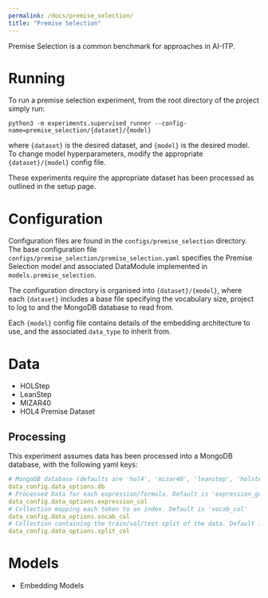```yaml
---
permalink: /docs/premise_selection/
title: "Premise Selection"
---
```


Premise Selection is a common benchmark for approaches in AI-ITP. 

# Running 
To run a premise selection experiment, from the root directory of the project simply run:

`python3 -m experiments.supervised_runner --config-name=premise_selection/{dataset}/{model}`

where `{dataset}` is the desired dataset, and `{model}` is the desired model.
To change model hyperparameters, modify the appropriate `{dataset}/{model}` config file.

These experiments require the appropriate dataset has been processed as outlined in the setup page.

# Configuration

Configuration files are found in the `configs/premise_selection` directory.
The base configuration file `configs/premise_selection/premise_selection.yaml` specifies the 
Premise Selection model and associated DataModule implemented in `models.premise_selection`. 

The configuration directory is organised into `{dataset}/{model}`, where each `{dataset}` 
includes a base file specifying the vocabulary size, project to log to and the MongoDB database to read from.

Each `{model}` config file contains details of the embedding architecture to use, and the associated `data_type` to inherit from.

# Data
- HOLStep
- LeanStep
- MIZAR40
- HOL4 Premise Dataset

## Processing
This experiment assumes data has been processed into a MongoDB database, with the following yaml keys:

```yaml
# MongoDB database (defaults are 'hol4', 'mizar40', 'leanstep', 'holstep')
data_config.data_options.db
# Processed Data for each expression/formula. Default is 'expression_graphs'
data_config.data_options.expression_col 
# Collection mapping each token to an index. Default is 'vocab_col'
data_config.data_options.vocab_col 
# Collection containing the train/val/test split of the data. Default is 'split_data'
data_config.data_options.split_col 
```

# Models
- Embedding Models 